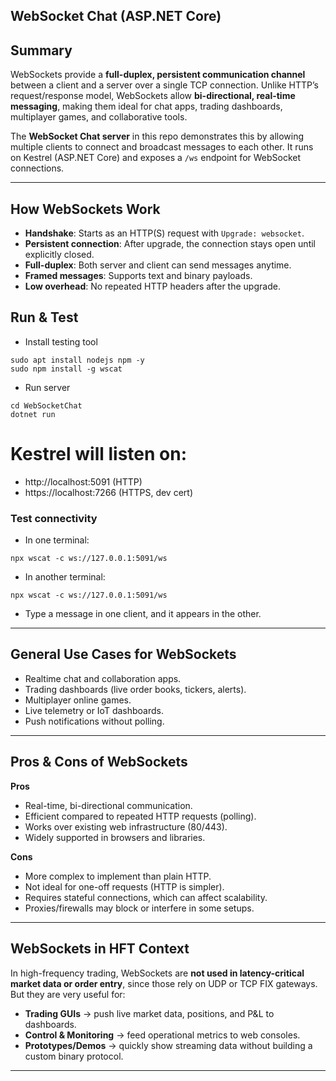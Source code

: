 ## WebSocket Chat (ASP.NET Core)

## Summary
WebSockets provide a **full-duplex, persistent communication channel** between a client and a server over a single TCP connection. Unlike HTTP’s request/response model, WebSockets allow **bi-directional, real-time messaging**, making them ideal for chat apps, trading dashboards, multiplayer games, and collaborative tools.

The **WebSocket Chat server** in this repo demonstrates this by allowing multiple clients to connect and broadcast messages to each other. It runs on Kestrel (ASP.NET Core) and exposes a `/ws` endpoint for WebSocket connections.

---

## How WebSockets Work
- **Handshake**: Starts as an HTTP(S) request with `Upgrade: websocket`.  
- **Persistent connection**: After upgrade, the connection stays open until explicitly closed.  
- **Full-duplex**: Both server and client can send messages anytime.  
- **Framed messages**: Supports text and binary payloads.  
- **Low overhead**: No repeated HTTP headers after the upgrade.

## Run & Test  


- Install testing tool
```
sudo apt install nodejs npm -y
sudo npm install -g wscat
```

- Run server
```
cd WebSocketChat
dotnet run
```
# Kestrel will listen on:
- http://localhost:5091  (HTTP)
- https://localhost:7266 (HTTPS, dev cert)

### Test connectivity
- In one terminal:
```
npx wscat -c ws://127.0.0.1:5091/ws
```
- In another terminal:
```
npx wscat -c ws://127.0.0.1:5091/ws
```
- Type a message in one client, and it appears in the other.
---

##  General Use Cases for WebSockets
- Realtime chat and collaboration apps.  
- Trading dashboards (live order books, tickers, alerts).  
- Multiplayer online games.  
- Live telemetry or IoT dashboards.  
- Push notifications without polling.  

---

##  Pros & Cons of WebSockets

**Pros**  
- Real-time, bi-directional communication.  
- Efficient compared to repeated HTTP requests (polling).  
- Works over existing web infrastructure (80/443).  
- Widely supported in browsers and libraries.  

**Cons**  
- More complex to implement than plain HTTP.  
- Not ideal for one-off requests (HTTP is simpler).  
- Requires stateful connections, which can affect scalability.  
- Proxies/firewalls may block or interfere in some setups.  

---

## WebSockets in HFT Context
In high-frequency trading, WebSockets are **not used in latency-critical market data or order entry**, since those rely on UDP or TCP FIX gateways.  
But they are very useful for:  
- **Trading GUIs** → push live market data, positions, and P&L to dashboards.  
- **Control & Monitoring** → feed operational metrics to web consoles.  
- **Prototypes/Demos** → quickly show streaming data without building a custom binary protocol.  

---


